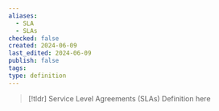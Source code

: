 ```yaml
---
aliases:
  - SLA
  - SLAs
checked: false
created: 2024-06-09
last_edited: 2024-06-09
publish: false
tags: 
type: definition
---
```

>[!tldr] Service Level Agreements (SLAs)
>Definition here

